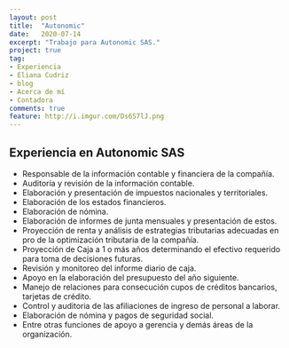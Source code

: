 ```yaml
---
layout: post
title:  "Autonomic"
date:   2020-07-14
excerpt: "Trabajo para Autonomic SAS."
project: true
tag:
- Experiencia
- Eliana Cudriz
- blog
- Acerca de mí
- Contadora
comments: true
feature: http://i.imgur.com/Ds6S7lJ.png
---
```



## Experiencia en Autonomic SAS
* Responsable de la información contable y financiera de la compañía.
* Auditoría y revisión de la información contable.
* Elaboración y presentación de impuestos nacionales y territoriales.
* Elaboración de los estados financieros.
* Elaboración de nómina.
* Elaboración de informes de junta mensuales y presentación de estos.
* Proyección de renta y análisis de estrategias tributarias adecuadas en pro de la optimización tributaria de la compañía.
* Proyección de Caja a 1 o más años determinando el efectivo requerido para toma de decisiones futuras.
* Revisión y monitoreo del informe diario de caja.
* Apoyo en la elaboración del presupuesto del año siguiente.
* Manejo de relaciones para consecución cupos de créditos bancarios, tarjetas de crédito.
* Control y auditoria de las afiliaciones de ingreso de personal a laborar.
* Elaboración de nómina y pagos de seguridad social.
* Entre otras funciones de apoyo a gerencia y demás áreas de la organización.
